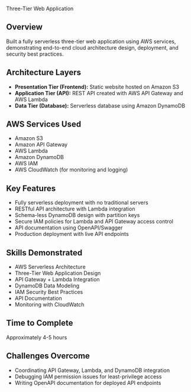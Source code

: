 Three-Tier Web Application

## Overview
Built a fully serverless three-tier web application using AWS services, demonstrating end-to-end cloud architecture design, deployment, and security best practices.

## Architecture Layers
- **Presentation Tier (Frontend):** Static website hosted on Amazon S3
- **Application Tier (API):** REST API created with AWS API Gateway and AWS Lambda
- **Data Tier (Database):** Serverless database using Amazon DynamoDB

## AWS Services Used
- Amazon S3
- Amazon API Gateway
- AWS Lambda
- Amazon DynamoDB
- AWS IAM
- AWS CloudWatch (for monitoring and logging)

## Key Features
- Fully serverless deployment with no traditional servers
- RESTful API architecture with Lambda integration
- Schema-less DynamoDB design with partition keys
- Secure IAM policies for Lambda and API Gateway access control
- API documentation using OpenAPI/Swagger
- Production deployment with live API endpoints

## Skills Demonstrated
- AWS Serverless Architecture
- Three-Tier Web Application Design
- API Gateway + Lambda Integration
- DynamoDB Data Modeling
- IAM Security Best Practices
- API Documentation
- Monitoring with CloudWatch

## Time to Complete
Approximately 4-5 hours

## Challenges Overcome
- Coordinating API Gateway, Lambda, and DynamoDB integration
- Debugging IAM permission issues for least-privilege access
- Writing OpenAPI documentation for deployed API endpoints
